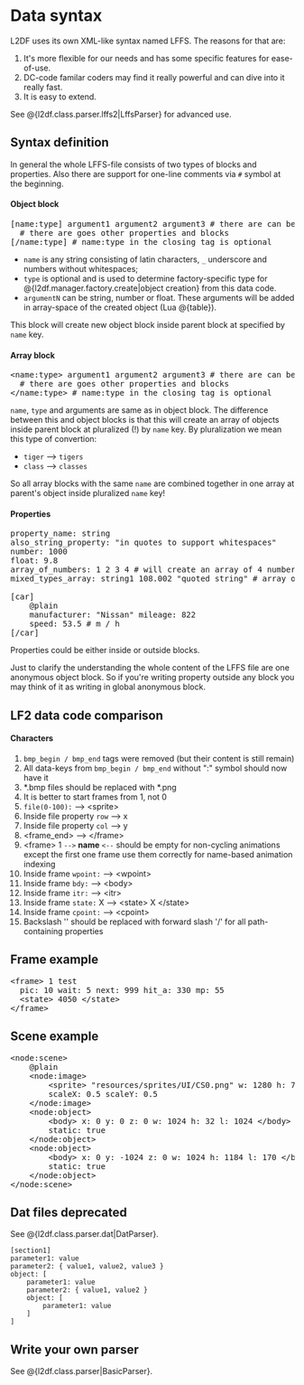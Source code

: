 # Data syntax

L2DF uses its own XML-like syntax named LFFS. The reasons for that are:
1. It's more flexible for our needs and has some specific features for ease-of-use.
2. DC-code familar coders may find it really powerful and can dive into it really fast.
3. It is easy to extend.

See @{l2df.class.parser.lffs2|LffsParser} for advanced use.


## Syntax definition

In general the whole LFFS-file consists of two types of blocks and properties.
Also there are support for one-line comments via `#` symbol at the beginning.

#### Object block

<pre class="lffs">
[name:type] argument1 argument2 argument3 # there are can be any number of arguments
  # there are goes other properties and blocks
[/name:type] # name:type in the closing tag is optional
</pre>

- `name` is any string consisting of latin characters, `_` underscore and numbers without whitespaces;
- `type` is optional and is used to determine factory-specific type for @{l2df.manager.factory.create|object creation} from this data code.
- `argumentN` can be string, number or float. These arguments will be added in array-space of the created object (Lua @{table}).

This block will create new object block inside parent block at specified by `name` key.

#### Array block

<pre class="lffs">
&lt;name:type&gt; argument1 argument2 argument3 # there are can be any number of arguments
  # there are goes other properties and blocks
&lt;/name:type&gt; # name:type in the closing tag is optional
</pre>

`name`, `type` and arguments are same as in object block.
The difference between this and object blocks is that this will create an array of objects inside parent block at
pluralized (!) by `name` key. By pluralization we mean this type of convertion:

- `tiger` &xrarr; `tigers`
- `class` &xrarr; `classes`

So all array blocks with the same `name` are combined together in one array at parent's object inside pluralized `name` key!

#### Properties

<pre class="lffs">
property_name: string
also_string_property: "in quotes to support whitespaces"
number: 1000
float: 9.8
array_of_numbers: 1 2 3 4 # will create an array of 4 number elements
mixed_types_array: string1 108.002 "quoted string" # array of 3 elements with mixed types

[car]
	@plain
	manufacturer: "Nissan" mileage: 822
	speed: 53.5 # m / h
[/car]
</pre>

Properties could be either inside or outside blocks.

Just to clarify the understanding the whole content of the LFFS file are one anonymous object block.
So if you're writing property outside any block you may think of it as writing in global anonymous block.


## LF2 data code comparison

#### Characters

1. `bmp_begin / bmp_end` tags were removed (but their content is still remain)
2. All data-keys from `bmp_begin / bmp_end` without ":" symbol should now have it
3. \*.bmp files should be replaced with \*.png
4. It is better to start frames from 1, not 0
5. `file(0-100):` &xrarr; &lt;sprite&gt;
6. Inside file property `row` &xrarr; x
7. Inside file property `col` &xrarr; y
8. &lt;frame_end&gt; &xrarr; &lt;/frame&gt;
9. &lt;frame&gt; 1 `-->` **name** `<--` should be empty for non-cycling animations except the first one frame use them correctly for name-based animation indexing
10. Inside frame `wpoint:` &xrarr; &lt;wpoint&gt;
11. Inside frame `bdy:` &xrarr; &lt;body&gt;
12. Inside frame `itr:` &xrarr; &lt;itr&gt;
13. Inside frame `state:` X &xrarr; &lt;state&gt; X &lt;/state&gt;
14. Inside frame `cpoint:` &xrarr; &lt;cpoint&gt;
15. Backslash '\' should be replaced with forward slash '/' for all path-containing properties


## Frame example

<pre class="lffs">
&lt;frame&gt; 1 test
  pic: 10 wait: 5 next: 999 hit_a: 330 mp: 55
  &lt;state&gt; 4050 &lt;/state&gt;
&lt;/frame&gt;
</pre>


## Scene example

<pre class="lffs">
&lt;node:scene&gt;
	@plain
	&lt;node:image&gt;
		&lt;sprite&gt; "resources/sprites/UI/CS0.png" w: 1280 h: 720 &lt;/sprite&gt;
		scaleX: 0.5 scaleY: 0.5
	&lt;/node:image&gt;
	&lt;node:object&gt;
		&lt;body&gt; x: 0 y: 0 z: 0 w: 1024 h: 32 l: 1024 &lt;/body&gt;
		static: true
	&lt;/node:object&gt;
	&lt;node:object&gt;
		&lt;body&gt; x: 0 y: -1024 z: 0 w: 1024 h: 1184 l: 170 &lt;/body&gt;
		static: true
	&lt;/node:object&gt;
&lt;/node:scene&gt;
</pre>


## Dat files <span class="label">deprecated</span>

See @{l2df.class.parser.dat|DatParser}.


```
[section1]
parameter1: value
parameter2: { value1, value2, value3 }
object: [
    parameter1: value
    parameter2: { value1, value2 }
    object: [
        parameter1: value
    ]
]
```


## Write your own parser

See @{l2df.class.parser|BasicParser}.